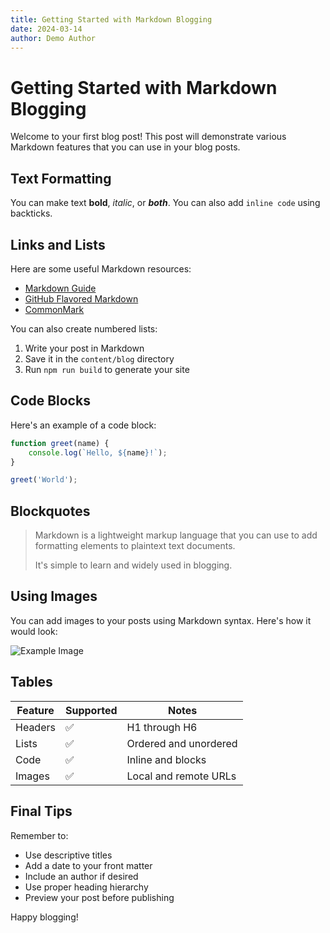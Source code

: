 ```yaml
---
title: Getting Started with Markdown Blogging
date: 2024-03-14
author: Demo Author
---
```


# Getting Started with Markdown Blogging

Welcome to your first blog post! This post will demonstrate various Markdown features that you can use in your blog posts.

## Text Formatting

You can make text **bold**, *italic*, or ***both***. You can also add `inline code` using backticks.

## Links and Lists

Here are some useful Markdown resources:
- [Markdown Guide](https://www.markdownguide.org/)
- [GitHub Flavored Markdown](https://github.github.com/gfm/)
- [CommonMark](https://commonmark.org/)

You can also create numbered lists:
1. Write your post in Markdown
2. Save it in the `content/blog` directory
3. Run `npm run build` to generate your site

## Code Blocks

Here's an example of a code block:

```javascript
function greet(name) {
    console.log(`Hello, ${name}!`);
}

greet('World');
```

## Blockquotes

> Markdown is a lightweight markup language that you can use to add formatting elements to plaintext text documents.
> 
> It's simple to learn and widely used in blogging.

## Using Images

You can add images to your posts using Markdown syntax. Here's how it would look:

![Example Image](https://via.placeholder.com/600x300)

## Tables

| Feature | Supported | Notes |
|---------|-----------|-------|
| Headers | ✅ | H1 through H6 |
| Lists | ✅ | Ordered and unordered |
| Code | ✅ | Inline and blocks |
| Images | ✅ | Local and remote URLs |

## Final Tips

Remember to:
- Use descriptive titles
- Add a date to your front matter
- Include an author if desired
- Use proper heading hierarchy
- Preview your post before publishing

Happy blogging! 